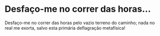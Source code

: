 # Desfaço-me no correr das horas...

Desfaço-me no correr das horas pelo vazio terreno do caminho; nada no real me exorta, salvo esta primária deflagração metafísica!
